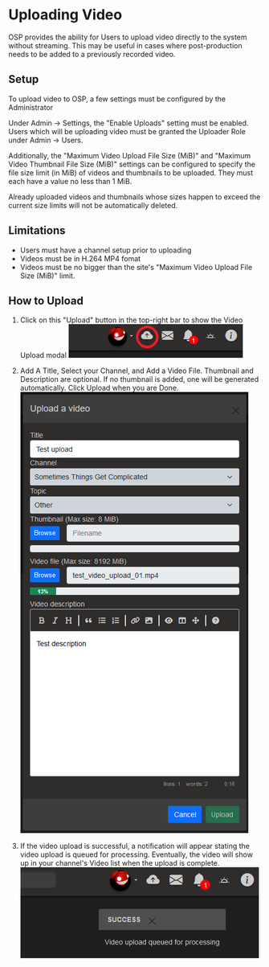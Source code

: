 # Uploading Video
OSP provides the ability for Users to upload video directly to the system without streaming. This may be useful in cases where post-production needs to be added to a previously recorded video.

## Setup
To upload video to OSP, a few settings must be configured by the Administrator

Under Admin -> Settings, the "Enable Uploads" setting must be enabled.
Users which will be uploading video must be granted the Uploader Role under Admin -> Users.

Additionally, the "Maximum Video Upload File Size (MiB)" and "Maximum Video Thumbnail File Size (MiB)" settings can be configured to specify the file size limit (in MiB) of videos and thumbnails to be uploaded. They must each have a value no less than 1 MiB.

Already uploaded videos and thumbnails whose sizes happen to exceed the current size limits will not be automatically deleted.

## Limitations
- Users must have a channel setup prior to uploading
- Videos must be in H.264 MP4 fomat
- Videos must be no bigger than the site's "Maximum Video Upload File Size (MiB)" limit.

## How to Upload
1) Click on this "Upload" button in the top-right bar to show the Video Upload modal
![Upload Video Button](../_images/video_upload_button.png)

2) Add A Title, Select your Channel, and Add a Video File. Thumbnail and Description are optional. If no thumbnail is added, one will be generated automatically. Click Upload when you are Done.
![Upload Video Metadata Modal](../_images/upload_video_modal.png)

3) If the video upload is successful, a notification will appear stating the video upload is queued for processing. Eventually, the video will show up in your channel's Video list when the upload is complete.
![Upload Video Queued Notification](../_images/video_upload_queued.png)